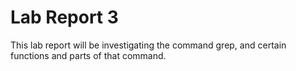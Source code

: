 # Lab Report 3  
This lab report will be investigating the command grep, and certain functions and parts of that command.  
  
